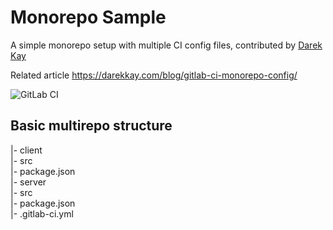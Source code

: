 # Monorepo Sample

A simple monorepo setup with multiple CI config files, contributed by [Darek Kay](https://gitlab.com/darekkay)

Related article https://darekkay.com/blog/gitlab-ci-monorepo-config/

![GitLab CI](https://img.shields.io/gitlab/pipeline/darekkay/ci-review?style=flat-square)

## Basic multirepo structure

|- client  
     |- src  
     |- package.json  
|- server  
     |- src  
     |- package.json  
|- .gitlab-ci.yml